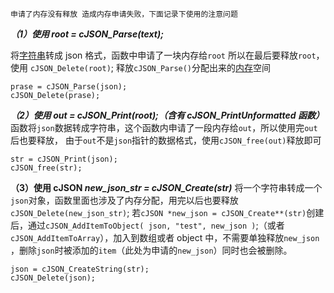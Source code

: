 ```Plain Text
申请了内存没有释放 造成内存申请失败，下面记录下使用的注意问题

```

***（1）使用 root = cJSON_Parse(text);***

将[字符串](https://so.csdn.net/so/search?q=%E5%AD%97%E7%AC%A6%E4%B8%B2&spm=1001.2101.3001.7020)转成 json 格式，函数中申请了一块内存给`root` 所以在最后要释放`root`，使用 `cJSON_Delete(root)`; 释放`cJSON_Parse()`分配出来的[内存](https://so.csdn.net/so/search?q=%E5%86%85%E5%AD%98&spm=1001.2101.3001.7020)空间

```Plain Text
prase = cJSON_Parse(json);
cJSON_Delete(prase);

```

***（2）使用 out = cJSON_Print(root);（含有 cJSON_PrintUnformatted 函数）***
函数将`json`数据转成字符串，这个函数内申请了一段内存给`out`，所以使用完`out`后也要释放， 由于`out`不是`json`指针的数据格式，使用`cJSON_free(out)`释放即可

```Plain Text
str = cJSON_Print(json);
cJSON_free(str);

```

**（3）使用 cJSON *new_json_str = cJSON_Create(str)***
将一个字符串转成一个`json`对象，函数里面也涉及了内存分配，用完以后也要释放`cJSON_Delete(new_json_str)`; 若`cJSON *new_json = cJSON_Create**(str)`创建后，通过`cJSON_AddItemToObject( json, "test", new_json )`;（或者`cJSON_AddItemToArray`），加入到数组或者 object 中，不需要单独释放`new_json` ，删除`json`时被添加的`item`（此处为申请的`new_json`）同时也会被删除。

```Plain Text
json = cJSON_CreateString(str);
cJSON_Delete(json);

```

